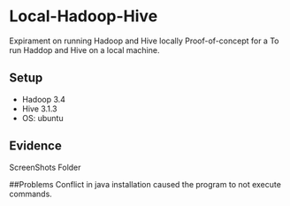 # Local-Hadoop-Hive
Expirament on running Hadoop and Hive locally 
Proof-of-concept for a To run Haddop and Hive on a local machine.  

## Setup  
- Hadoop 3.4 
- Hive 3.1.3 
- OS: ubuntu  

## Evidence  
ScreenShots Folder

##Problems
Conflict in java installation caused the program to not execute commands.
